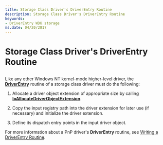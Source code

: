 ```yaml
---
title: Storage Class Driver's DriverEntry Routine
description: Storage Class Driver's DriverEntry Routine
keywords:
- DriverEntry WDK storage
ms.date: 04/20/2017
---
```


# Storage Class Driver's DriverEntry Routine


## <span id="ddk_storage_class_drivers_driverentry_routine_kg"></span><span id="DDK_STORAGE_CLASS_DRIVERS_DRIVERENTRY_ROUTINE_KG"></span>


Like any other Windows NT kernel-mode higher-level driver, the [**DriverEntry**](/windows-hardware/drivers/ddi/wdm/nc-wdm-driver_initialize) routine of a storage class driver must do the following:

1.  Allocate a driver object extension of appropriate size by calling [**IoAllocateDriverObjectExtension**](/windows-hardware/drivers/ddi/wdm/nf-wdm-ioallocatedriverobjectextension).

2.  Copy the input registry path into the driver extension for later use (if necessary) and initialize the driver extension.

3.  Define its dispatch entry points in the input driver object.

For more information about a PnP driver's **DriverEntry** routine, see [Writing a DriverEntry Routine](../kernel/writing-a-driverentry-routine.md).

 


